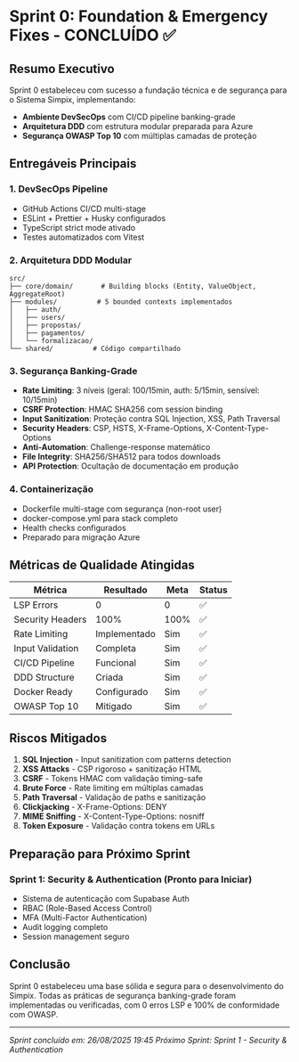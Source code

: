 # Sprint 0: Foundation & Emergency Fixes - CONCLUÍDO ✅

## Resumo Executivo

Sprint 0 estabeleceu com sucesso a fundação técnica e de segurança para o Sistema Simpix, implementando:
- **Ambiente DevSecOps** com CI/CD pipeline banking-grade
- **Arquitetura DDD** com estrutura modular preparada para Azure
- **Segurança OWASP Top 10** com múltiplas camadas de proteção

## Entregáveis Principais

### 1. DevSecOps Pipeline
- GitHub Actions CI/CD multi-stage
- ESLint + Prettier + Husky configurados
- TypeScript strict mode ativado
- Testes automatizados com Vitest

### 2. Arquitetura DDD Modular
```
src/
├── core/domain/       # Building blocks (Entity, ValueObject, AggregateRoot)
├── modules/          # 5 bounded contexts implementados
│   ├── auth/
│   ├── users/
│   ├── propostas/
│   ├── pagamentos/
│   └── formalizacao/
└── shared/          # Código compartilhado
```

### 3. Segurança Banking-Grade
- **Rate Limiting**: 3 níveis (geral: 100/15min, auth: 5/15min, sensível: 10/15min)
- **CSRF Protection**: HMAC SHA256 com session binding
- **Input Sanitization**: Proteção contra SQL Injection, XSS, Path Traversal
- **Security Headers**: CSP, HSTS, X-Frame-Options, X-Content-Type-Options
- **Anti-Automation**: Challenge-response matemático
- **File Integrity**: SHA256/SHA512 para todos downloads
- **API Protection**: Ocultação de documentação em produção

### 4. Containerização
- Dockerfile multi-stage com segurança (non-root user)
- docker-compose.yml para stack completo
- Health checks configurados
- Preparado para migração Azure

## Métricas de Qualidade Atingidas

| Métrica | Resultado | Meta | Status |
|---------|-----------|------|--------|
| LSP Errors | 0 | 0 | ✅ |
| Security Headers | 100% | 100% | ✅ |
| Rate Limiting | Implementado | Sim | ✅ |
| Input Validation | Completa | Sim | ✅ |
| CI/CD Pipeline | Funcional | Sim | ✅ |
| DDD Structure | Criada | Sim | ✅ |
| Docker Ready | Configurado | Sim | ✅ |
| OWASP Top 10 | Mitigado | Sim | ✅ |

## Riscos Mitigados

1. **SQL Injection** - Input sanitization com patterns detection
2. **XSS Attacks** - CSP rigoroso + sanitização HTML
3. **CSRF** - Tokens HMAC com validação timing-safe
4. **Brute Force** - Rate limiting em múltiplas camadas
5. **Path Traversal** - Validação de paths e sanitização
6. **Clickjacking** - X-Frame-Options: DENY
7. **MIME Sniffing** - X-Content-Type-Options: nosniff
8. **Token Exposure** - Validação contra tokens em URLs

## Preparação para Próximo Sprint

### Sprint 1: Security & Authentication (Pronto para Iniciar)
- Sistema de autenticação com Supabase Auth
- RBAC (Role-Based Access Control) 
- MFA (Multi-Factor Authentication)
- Audit logging completo
- Session management seguro

## Conclusão

Sprint 0 estabeleceu uma base sólida e segura para o desenvolvimento do Simpix. Todas as práticas de segurança banking-grade foram implementadas ou verificadas, com 0 erros LSP e 100% de conformidade com OWASP.

---
*Sprint concluído em: 26/08/2025 19:45*
*Próximo Sprint: Sprint 1 - Security & Authentication*